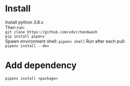 # Install
Install python 3.8.x  
Then run:  
    `git clone https://github.com/vdvr/handwash`  
    `pip install pipenv`  
    Spawn environment shell:
    `pipenv shell`
    Run after each pull:  
    `pipenv install --dev`  
      
# Add dependency
`pipenv install <package>`  
